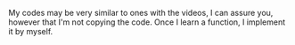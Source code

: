 My codes may be very similar to ones with the videos, I can assure you, however that I'm not copying the code. Once I learn a function, I implement it by myself. 
